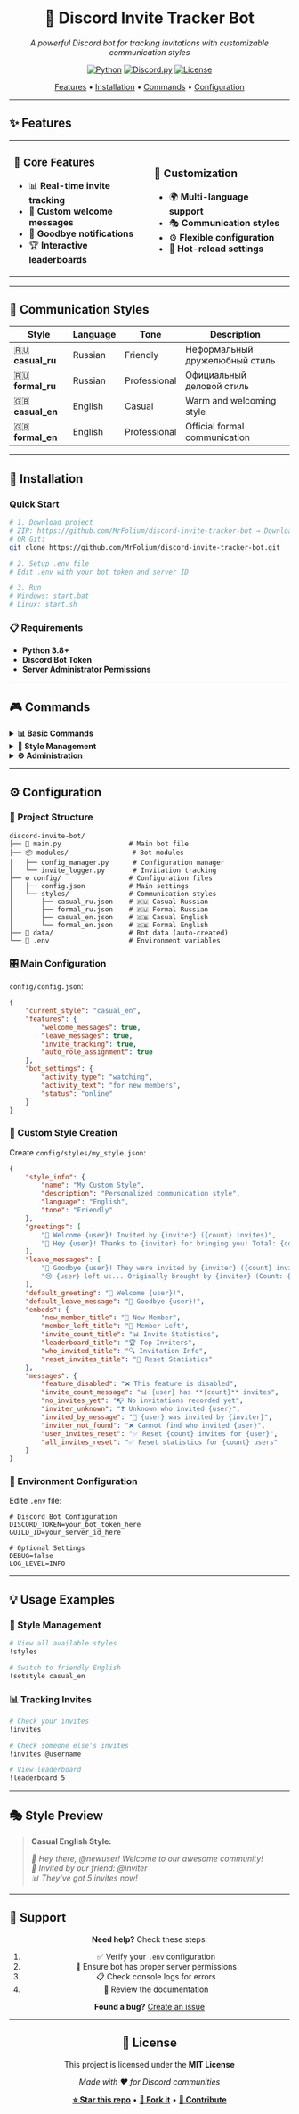 <div align="center">

# 🎯 Discord Invite Tracker Bot

*A powerful Discord bot for tracking invitations with customizable communication styles*

[![Python](https://img.shields.io/badge/Python-3.8+-blue.svg)](https://python.org)
[![Discord.py](https://img.shields.io/badge/discord.py-2.3.0+-blue.svg)](https://github.com/Rapptz/discord.py)
[![License](https://img.shields.io/badge/License-MIT-green.svg)](LICENSE)

[Features](#-features) • [Installation](#-installation) • [Commands](#-commands) • [Configuration](#-configuration)

</div>

---

## ✨ Features

<table>
<tr>
<td width="50%">

### 🎯 **Core Features**
- 📊 **Real-time invite tracking**
- 🎉 **Custom welcome messages**
- 👋 **Goodbye notifications**
- 🏆 **Interactive leaderboards**

</td>
<td width="50%">

### 🎨 **Customization**
- 🌍 **Multi-language support**
- 🎭 **Communication styles**
- ⚙️ **Flexible configuration**
- 🔄 **Hot-reload settings**

</td>
</tr>
</table>

---

## 🎨 Communication Styles

<div align="center">

| Style | Language | Tone | Description |
|-------|----------|------|-------------|
| 🇷🇺 **casual_ru** | Russian | Friendly | Неформальный дружелюбный стиль |
| 🇷🇺 **formal_ru** | Russian | Professional | Официальный деловой стиль |
| 🇬🇧 **casual_en** | English | Casual | Warm and welcoming style |
| 🇬🇧 **formal_en** | English | Professional | Official formal communication |

</div>

---

## 🚀 Installation

### Quick Start

```bash
# 1. Download project
# ZIP: https://github.com/MrFolium/discord-invite-tracker-bot → Download ZIP
# OR Git:
git clone https://github.com/MrFolium/discord-invite-tracker-bot.git

# 2. Setup .env file
# Edit .env with your bot token and server ID

# 3. Run
# Windows: start.bat
# Linux: start.sh
```

### 📋 Requirements
- **Python 3.8+**
- **Discord Bot Token**
- **Server Administrator Permissions**

---

## 🎮 Commands

<details>
<summary><b>📊 Basic Commands</b></summary>

| Command | Description | Usage |
|---------|-------------|-------|
| `!invites` | Check invitation count | `!invites @user` |
| `!leaderboard` | Show top inviters | `!leaderboard 10` |
| `!whoinvited` | Find who invited user | `!whoinvited @user` |

</details>

<details>
<summary><b>🎨 Style Management</b></summary>

| Command | Description | Usage |
|---------|-------------|-------|
| `!styles` | List available styles | `!styles` |
| `!setstyle` | Change bot style | `!setstyle casual_ru` |

</details>

<details>
<summary><b>⚙️ Administration</b></summary>

| Command | Description | Usage |
|---------|-------------|-------|
| `!resetinvites` | Reset invite counts | `!resetinvites @user` |
| `!reloadconfig` | Reload configuration | `!reloadconfig` |

</details>

---

## ⚙️ Configuration

### 📁 Project Structure

```
discord-invite-bot/
├── 🤖 main.py                 # Main bot file
├── 📦 modules/                # Bot modules
│   ├── config_manager.py      # Configuration manager
│   └── invite_logger.py       # Invitation tracking
├── ⚙️ config/                 # Configuration files
│   ├── config.json           # Main settings
│   └── styles/               # Communication styles
│       ├── casual_ru.json    # 🇷🇺 Casual Russian
│       ├── formal_ru.json    # 🇷🇺 Formal Russian
│       ├── casual_en.json    # 🇬🇧 Casual English
│       └── formal_en.json    # 🇬🇧 Formal English
├── 💾 data/                   # Bot data (auto-created)
└── 🔧 .env                    # Environment variables
```

### 🎛️ Main Configuration

`config/config.json`:

```json
{
    "current_style": "casual_en",
    "features": {
        "welcome_messages": true,
        "leave_messages": true,
        "invite_tracking": true,
        "auto_role_assignment": true
    },
    "bot_settings": {
        "activity_type": "watching",
        "activity_text": "for new members",
        "status": "online"
    }
}
```

### 🎨 Custom Style Creation

Create `config/styles/my_style.json`:

```json
{
    "style_info": {
        "name": "My Custom Style",
        "description": "Personalized communication style",
        "language": "English",
        "tone": "Friendly"
    },
    "greetings": [
        "🎉 Welcome {user}! Invited by {inviter} ({count} invites)",
        "🌟 Hey {user}! Thanks to {inviter} for bringing you! Total: {count}"
    ],
    "leave_messages": [
        "👋 Goodbye {user}! They were invited by {inviter} ({count} invites)",
        "😢 {user} left us... Originally brought by {inviter} (Count: {count})"
    ],
    "default_greeting": "🎉 Welcome {user}!",
    "default_leave_message": "👋 Goodbye {user}!",
    "embeds": {
        "new_member_title": "🎉 New Member",
        "member_left_title": "👋 Member Left",
        "invite_count_title": "📊 Invite Statistics",
        "leaderboard_title": "🏆 Top Inviters",
        "who_invited_title": "🔍 Invitation Info",
        "reset_invites_title": "🔄 Reset Statistics"
    },
    "messages": {
        "feature_disabled": "❌ This feature is disabled",
        "invite_count_message": "📊 {user} has **{count}** invites",
        "no_invites_yet": "📭 No invitations recorded yet",
        "inviter_unknown": "❓ Unknown who invited {user}",
        "invited_by_message": "👤 {user} was invited by {inviter}",
        "inviter_not_found": "❌ Cannot find who invited {user}",
        "user_invites_reset": "✅ Reset {count} invites for {user}",
        "all_invites_reset": "✅ Reset statistics for {count} users"
    }
}
```

### 🔧 Environment Configuration

Edite `.env` file:

```env
# Discord Bot Configuration
DISCORD_TOKEN=your_bot_token_here
GUILD_ID=your_server_id_here

# Optional Settings
DEBUG=false
LOG_LEVEL=INFO
```

---

## 💡 Usage Examples

### 🎨 Style Management
```bash
# View all available styles
!styles

# Switch to friendly English
!setstyle casual_en
```

### 📊 Tracking Invites
```bash
# Check your invites
!invites

# Check someone else's invites
!invites @username

# View leaderboard
!leaderboard 5
```

---

## 🎭 Style Preview

> **Casual English Style:**
> 
> *🎉 Hey there, @newuser! Welcome to our awesome community!*  
> *👤 Invited by our friend: @inviter*  
> *📊 They've got 5 invites now!*

---

## 🤝 Support

<div align="center">

**Need help?** Check these steps:

1. ✅ Verify your `.env` configuration
2. 🔐 Ensure bot has proper server permissions
3. 📋 Check console logs for errors
4. 📖 Review the documentation

**Found a bug?** [Create an issue](https://github.com/mrfolium/discord-invite-bot/issues)

</div>

---

<div align="center">

## 📄 License

This project is licensed under the **MIT License**

*Made with ❤️ for Discord communities*

**[⭐ Star this repo](https://github.com/mrfolium/discord-invite-bot)** • **[🍴 Fork it](https://github.com/mrfolium/discord-invite-bot/fork)** • **[📝 Contribute](CONTRIBUTING.md)**

</div>
